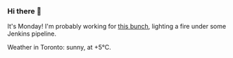 ### Hi there :wave:

It's Monday! I'm probably working for [this bunch](https://github.com/kohofinancial), lighting a fire under some Jenkins pipeline.

Weather in Toronto: sunny, at +5°C.
